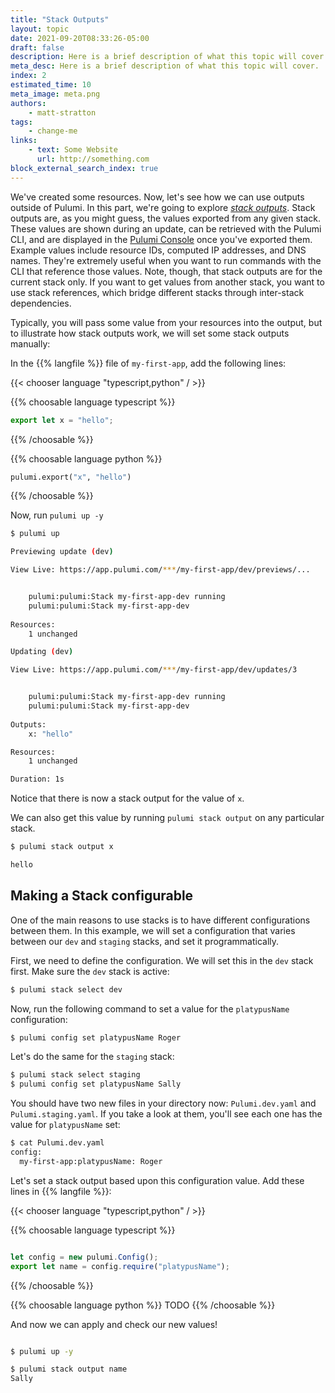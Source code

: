 ```yaml
---
title: "Stack Outputs"
layout: topic
date: 2021-09-20T08:33:26-05:00
draft: false
description: Here is a brief description of what this topic will cover.
meta_desc: Here is a brief description of what this topic will cover.
index: 2
estimated_time: 10
meta_image: meta.png
authors:
    - matt-stratton
tags:
    - change-me
links:
    - text: Some Website
      url: http://something.com
block_external_search_index: true
---
```


We've created some resources. Now, let's see how we can use outputs outside of
Pulumi. In this part, we're going to explore [_stack
outputs_](https://www.pulumi.com/docs/reference/glossary/#stack-output).
Stack outputs are, as you might guess, the values exported from any given stack.
These values are shown during an update, can be retrieved with the Pulumi CLI, 
and are displayed in the [Pulumi Console](https://app.pulumi.com) once you've
exported them. Example values include resource IDs, computed IP addresses, and
DNS names. They're extremely useful when you want to run commands with the CLI
that reference those values. Note, though, that stack outputs are for the
current stack only. If you want to get values from another stack, you want to
use stack references, which bridge different stacks through inter-stack
dependencies.

Typically, you will pass some value from your resources into the output, but to
illustrate how stack outputs work, we will set some stack outputs manually:

In the {{% langfile %}} file of `my-first-app`, add the following lines:

{{< chooser language "typescript,python" / >}}

{{% choosable language typescript %}}

```typescript
export let x = "hello";
```

{{% /choosable %}}

{{% choosable language python %}}

```python
pulumi.export("x", "hello")
```

{{% /choosable %}}

<!-- {{% choosable language go %}}

```go
ctx.Export("x", pulumi.String("hello"))
```

{{% /choosable %}}


{{% choosable language csharp %}}

```csharp
class MyStack : Stack
{
    [Output] public Output<string> x { get; set; }

    public MyStack()
    {
        this.x = Output.Create("hello");
    }
}
```

{{% /choosable %}} -->

Now, run `pulumi up -y`

```bash
$ pulumi up

Previewing update (dev)

View Live: https://app.pulumi.com/***/my-first-app/dev/previews/...


    pulumi:pulumi:Stack my-first-app-dev running 
    pulumi:pulumi:Stack my-first-app-dev  
 
Resources:
    1 unchanged

Updating (dev)

View Live: https://app.pulumi.com/***/my-first-app/dev/updates/3


    pulumi:pulumi:Stack my-first-app-dev running 
    pulumi:pulumi:Stack my-first-app-dev  
 
Outputs:
    x: "hello"

Resources:
    1 unchanged

Duration: 1s

```

Notice that there is now a stack output for the value of `x`.

We can also get this value by running `pulumi stack output` on any particular stack.

```bash
$ pulumi stack output x

hello
```

## Making a Stack configurable

One of the main reasons to use stacks is to have different configurations
between them. In this example, we will set a configuration that varies between
our `dev` and `staging` stacks, and set it programmatically. 

First, we need to define the configuration. We will set this in the `dev` stack
first. Make sure the `dev` stack is active:

```bash
$ pulumi stack select dev
```

Now, run the following command to set a value for the `platypusName`
configuration:

```bash
$ pulumi config set platypusName Roger
```
Let's do the same for the `staging` stack:

```bash
$ pulumi stack select staging
$ pulumi config set platypusName Sally
```

You should have two new files in your directory now: `Pulumi.dev.yaml` and
`Pulumi.staging.yaml`. If you take a look at them, you'll see each one has the
value for `platypusName` set:

```bash
$ cat Pulumi.dev.yaml
config:
  my-first-app:platypusName: Roger
```

Let's set a stack output based upon this configuration value. Add these lines in
{{% langfile %}}:

{{< chooser language "typescript,python" / >}}

{{% choosable language typescript %}}

```typescript

let config = new pulumi.Config();
export let name = config.require("platypusName");

```

{{% /choosable %}}

{{% choosable language python %}}
TODO
{{% /choosable %}}

And now we can apply and check our new values!

```bash

$ pulumi up -y

$ pulumi stack output name
Sally
```

